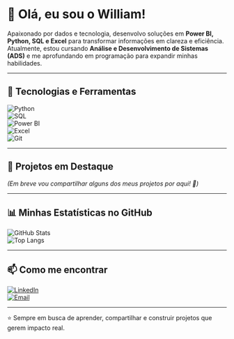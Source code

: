 # 👋 Olá, eu sou o William!

Apaixonado por dados e tecnologia, desenvolvo soluções em **Power BI,
Python, SQL e Excel** para transformar informações em clareza e
eficiência.\
Atualmente, estou cursando **Análise e Desenvolvimento de Sistemas
(ADS)** e me aprofundando em programação para expandir minhas
habilidades.

------------------------------------------------------------------------

## 🚀 Tecnologias e Ferramentas

![Python](https://img.shields.io/badge/Python-3776AB?style=for-the-badge&logo=python&logoColor=white)\
![SQL](https://img.shields.io/badge/SQL-003B57?style=for-the-badge&logo=postgresql&logoColor=white)\
![Power
BI](https://img.shields.io/badge/Power%20BI-F2C811?style=for-the-badge&logo=powerbi&logoColor=black)\
![Excel](https://img.shields.io/badge/Excel-217346?style=for-the-badge&logo=microsoft-excel&logoColor=white)\
![Git](https://img.shields.io/badge/Git-F05032?style=for-the-badge&logo=git&logoColor=white)

------------------------------------------------------------------------

## 📂 Projetos em Destaque

*(Em breve vou compartilhar alguns dos meus projetos por aqui! 🚀)*

------------------------------------------------------------------------

## 📊 Minhas Estatísticas no GitHub

![GitHub
Stats](https://github-readme-stats.vercel.app/api?username=SEU-USUARIO&show_icons=true&theme=dracula)\
![Top
Langs](https://github-readme-stats.vercel.app/api/top-langs/?username=SEU-USUARIO&layout=compact&theme=dracula)

------------------------------------------------------------------------

## 📫 Como me encontrar

[![LinkedIn](https://img.shields.io/badge/LinkedIn-0A66C2?style=for-the-badge&logo=linkedin&logoColor=white)](https://www.linkedin.com/in/william-ribeiro-delfes-8004043a)\
[![Email](https://img.shields.io/badge/Email-0078D4?style=for-the-badge&logo=microsoft-outlook&logoColor=white)](mailto:willian_delfes@hotmail.com)

------------------------------------------------------------------------

⭐ Sempre em busca de aprender, compartilhar e construir projetos que
gerem impacto real.
